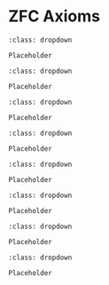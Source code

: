 # ZFC Axioms 

```{admonition} Extensionality
:class: dropdown

Placeholder
```

```{admonition} Foundation
:class: dropdown

Placeholder
```

```{admonition} Pairing and Union 
:class: dropdown

Placeholder
```

```{admonition} Separation 
:class: dropdown

Placeholder
```

```{admonition} Infinity 
:class: dropdown

Placeholder
```

```{admonition} Power set
:class: dropdown

Placeholder
```

```{admonition} Choice 
:class: dropdown

Placeholder
```

```{admonition} Replacement 
:class: dropdown

Placeholder
```
